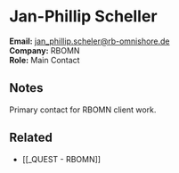 # Jan-Phillip Scheller

**Email:** jan_phillip.scheler@rb-omnishore.de  
**Company:** RBOMN  
**Role:** Main Contact  

## Notes

Primary contact for RBOMN client work.

## Related
- [[_QUEST - RBOMN]]